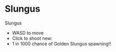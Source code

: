 # Slungus
Slungus
- WASD to move
- Click to shoot
new:
- 1 in 1000 chance of Golden Slungus spawning!!
